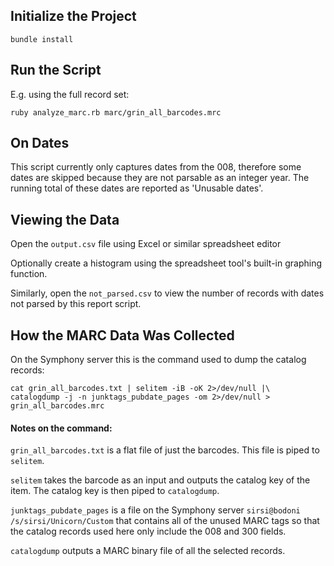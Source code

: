 ## Initialize the Project
```apple js
bundle install
```
## Run the Script
E.g. using the full record set:
```apple js
ruby analyze_marc.rb marc/grin_all_barcodes.mrc
```

## On Dates
This script currently only captures dates from the 008, therefore some dates are skipped
because they are not parsable as an integer year. The running total of these dates are reported
as 'Unusable dates'.

## Viewing the Data
Open the `output.csv` file using Excel or similar spreadsheet editor

Optionally create a histogram using the spreadsheet tool's built-in graphing function.

Similarly, open the `not_parsed.csv` to view the number of records with dates not parsed by this report script.

## How the MARC Data Was Collected
On the Symphony server this is the command used to dump the catalog records:
```apple js
cat grin_all_barcodes.txt | selitem -iB -oK 2>/dev/null |\
catalogdump -j -n junktags_pubdate_pages -om 2>/dev/null > grin_all_barcodes.mrc
```

#### Notes on the command: 
`grin_all_barcodes.txt` is a flat file of just the barcodes. This file is piped to `selitem`.

`selitem` takes the barcode as an input and outputs the catalog key of the item. The catalog key is then 
piped to `catalogdump`.
 
`junktags_pubdate_pages` is a file on the Symphony server `sirsi@bodoni /s/sirsi/Unicorn/Custom` that
contains all of the unused MARC tags so that the catalog records used here only include the 008 and 300 fields. 

`catalogdump` outputs a MARC binary file of all the selected records. 
